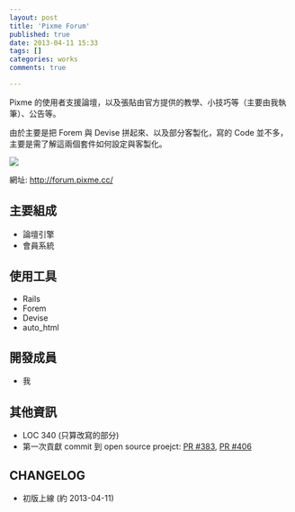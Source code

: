 ```yaml
---
layout: post
title: 'Pixme Forum'
published: true
date: 2013-04-11 15:33
tags: []
categories: works
comments: true

---
```

Pixme 的使用者支援論壇，以及張貼由官方提供的教學、小技巧等（主要由我執筆）、公告等。

由於主要是把 Forem 與 Devise 拼起來、以及部分客製化，寫的 Code 並不多，主要是需了解這兩個套件如何設定與客製化。

![](https://lh3.googleusercontent.com/-MN71JQxmXys/UcW_rtpHfqI/AAAAAAAABXM/PCPfIUkPE_U/s640/pixme_forum.png)

網址: http://forum.pixme.cc/

## 主要組成

* 論壇引擎
* 會員系統

## 使用工具

* Rails
* Forem
* Devise
* auto_html

## 開發成員

* 我

## 其他資訊

* LOC 340 (只算改寫的部分)
* 第一次貢獻 commit 到 open source proejct: [PR #383](https://github.com/radar/forem/pull/383), [PR #406](https://github.com/radar/forem/pull/406)

## CHANGELOG

* 初版上線 (約 2013-04-11)
